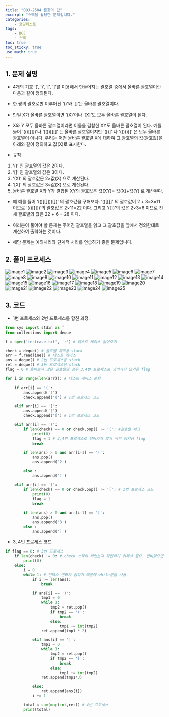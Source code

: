 ```yaml
---
title: "BOJ-2504 괄호의 값"
excerpt: "스택을 활용한 문제입니다."
categories:
    - 코딩테스트
tags:
    - BOJ
    - 스택
toc: true
toc_sticky: true
use_math: true
---
```


## 1. 문제 설명<br/>
* 4개의 기호 ‘(’, ‘)’, ‘[’, ‘]’를 이용해서 만들어지는 괄호열 중에서 올바른 괄호열이란 다음과 같이 정의된다.

* 한 쌍의 괄호로만 이루어진 ‘()’와 ‘[]’는 올바른 괄호열이다. 
* 만일 X가 올바른 괄호열이면 ‘(X)’이나 ‘[X]’도 모두 올바른 괄호열이 된다. 
* X와 Y 모두 올바른 괄호열이라면 이들을 결합한 XY도 올바른 괄호열이 된다.
예를 들어 ‘(()[[]])’나 ‘(())[][]’ 는 올바른 괄호열이지만 ‘([)]’ 나 ‘(()()[]’ 은 모두 올바른 괄호열이 아니다. 우리는 어떤 올바른 괄호열 X에 대하여 그 괄호열의 값(괄호값)을 아래와 같이 정의하고 값(X)로 표시한다. 

* 규칙
1. ‘()’ 인 괄호열의 값은 2이다.
2. ‘[]’ 인 괄호열의 값은 3이다.
3. ‘(X)’ 의 괄호값은 2×값(X) 으로 계산된다.
4. ‘[X]’ 의 괄호값은 3×값(X) 으로 계산된다.
5. 올바른 괄호열 X와 Y가 결합된 XY의 괄호값은 값(XY)= 값(X)+값(Y) 로 계산된다.

* 예
예를 들어 ‘(()[[]])([])’ 의 괄호값을 구해보자. ‘()[[]]’ 의 괄호값이 2 + 3×3=11 이므로 ‘(()[[]])’의 괄호값은 2×11=22 이다. 그리고 ‘([])’의 값은 2×3=6 이므로 전체 괄호열의 값은 22 + 6 = 28 이다.

* 여러분이 풀어야 할 문제는 주어진 괄호열을 읽고 그 괄호값을 앞에서 정의한대로 계산하여 출력하는 것이다. 

* 해당 문제는 예외처리와 단계적 처리를 연습하기 좋은 문제입니다.

## 2. 풀이 프로세스
![image1](/assets/images/boj_2504_1.jpg)
![image2](/assets/images/boj_2504_2.jpg)
![image3](/assets/images/boj_2504_3.jpg)
![image4](/assets/images/boj_2504_4.jpg)
![image5](/assets/images/boj_2504_5.jpg)
![image6](/assets/images/boj_2504_6.jpg)
![image7](/assets/images/boj_2504_7.jpg)
![image8](/assets/images/boj_2504_8.jpg)
![image9](/assets/images/boj_2504_9.jpg)
![image10](/assets/images/boj_2504_10.jpg)
![image11](/assets/images/boj_2504_11.jpg)
![image12](/assets/images/boj_2504_12.jpg)
![image13](/assets/images/boj_2504_13.jpg)
![image14](/assets/images/boj_2504_14.jpg)
![image15](/assets/images/boj_2504_15.jpg)
![image16](/assets/images/boj_2504_16.jpg)
![image17](/assets/images/boj_2504_17.jpg)
![image18](/assets/images/boj_2504_18.jpg)
![image19](/assets/images/boj_2504_19.jpg)
![image20](/assets/images/boj_2504_20.jpg)
![image21](/assets/images/boj_2504_21.jpg)
![image22](/assets/images/boj_2504_22.jpg)
![image23](/assets/images/boj_2504_23.jpg)
![image24](/assets/images/boj_2504_24.jpg)
![image25](/assets/images/boj_2504_25.jpg)

## 3. 코드

* 1번 프로세스와 2번 프로세스를 합친 과정.

```python
from sys import stdin as f
from collections import deque

f = open('testcase.txt', 'r') # 테스트 케이스 읽어오기

check = deque() # 괄호열 체크용 stack
arr = f.readline() # 테스트 케이스
ans = deque() # 2번 프로세스용 stack
ret = deque() # 3번 프로세스용 stack
flag = 0 # 올바르지 않은 괄호열일 경우 3,4번 프로세스로 넘어가지 않기용 flag

for i in range(len(arr)): # 테스트 케이스 순회

    if arr[i] == '(':
        ans.append('(')
        check.append('(') # 1번 프로세스 코드

    elif arr[i] == '[':
        ans.append('[')
        check.append('[') # 1번 프로세스 코드

    elif arr[i] == ')':
        if len(check) == 0 or check.pop() != '(': #괄호열 체크
            print(0) 
            flag = 1 # 3,4번 프로세스로 넘어가지 않기 위한 방지용 flag
            break

        if len(ans) > 0 and arr[i-1] == '(':
            ans.pop()
            ans.append('2')

        else :
            ans.append(')')

    elif arr[i] == ']':
        if len(check) == 0 or check.pop() != '[': # 1번 프로세스 코드
            print(0)
            flag = 1
            break

        if len(ans) > 0 and arr[i-1] == '[':
            ans.pop()
            ans.append('3')
        else :
            ans.append(']')

```

* 3, 4번 프로세스 코드

```python
if flag == 0: # 3번 프로세스
    if len(check) != 0: # check 스택이 비었는지 확인하기 위해서 필요. 안비었으면 올바르지 않은 괄호열
        print(0)
    else:
        i = 0
        while 1: # 인덱스 변화가 심하기 때문에 while문을 사용.
            if i >= len(ans):
                break

            if ans[i] == ')':
                tmp1 = 0
                while 1:
                    tmp2 = ret.pop()
                    if tmp2 == '(':
                        break
                    else:
                        tmp1 += int(tmp2)
                ret.append(tmp1 * 2)

            elif ans[i] == ']':
                tmp1 = 0
                while 1:
                    tmp2 = ret.pop()
                    if tmp2 == '[':
                        break
                    else:
                        tmp1 += int(tmp2)
                ret.append(tmp1*3)

            else:
                ret.append(ans[i])
            i += 1

        total = sum(map(int,ret)) # 4번 프로세스
        print(total)
```